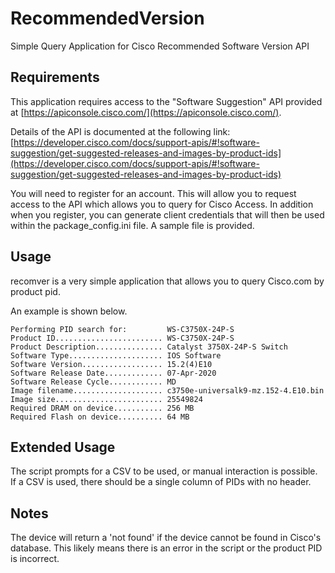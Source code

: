 # RecommendedVersion
Simple Query Application for Cisco Recommended Software Version API

## Requirements
This application requires access to the "Software Suggestion" API provided at [https://apiconsole.cisco.com/](https://apiconsole.cisco.com/). 

Details of the API is documented at the following link: [https://developer.cisco.com/docs/support-apis/#!software-suggestion/get-suggested-releases-and-images-by-product-ids](https://developer.cisco.com/docs/support-apis/#!software-suggestion/get-suggested-releases-and-images-by-product-ids)

You will need to register for an account. This will allow you to request access to the API which allows you to query for Cisco Access. In addition when you register, you can generate client credentials that will then be used within the package_config.ini file. A sample file is provided.

## Usage
recomver is a very simple application that allows you to query Cisco.com by product pid.

An example is shown below. 

```
Performing PID search for:         WS-C3750X-24P-S
Product ID........................ WS-C3750X-24P-S
Product Description............... Catalyst 3750X-24P-S Switch
Software Type..................... IOS Software
Software Version.................. 15.2(4)E10
Software Release Date............. 07-Apr-2020
Software Release Cycle............ MD
Image filename.................... c3750e-universalk9-mz.152-4.E10.bin
Image size........................ 25549824
Required DRAM on device........... 256 MB
Required Flash on device.......... 64 MB
```

## Extended Usage
The script prompts for a CSV to be used, or manual interaction is possible. If a CSV is used, there should be a single column of PIDs with no header. 

## Notes
The device will return a 'not found' if the device cannot be found in Cisco's database. This likely means there is an error in the script or the product PID is incorrect.
